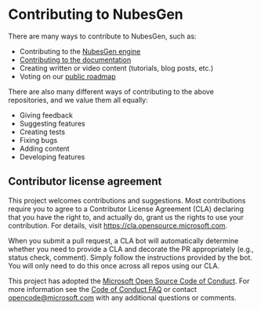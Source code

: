 # Contributing to NubesGen

There are many ways to contribute to NubesGen, such as:

- Contributing to the [NubesGen engine](https://github.com/microsoft/nubesgen/blob/master/CONTRIBUTING.md)
- [Contributing to the documentation](/contributing/documentation/)
- Creating written or video content (tutorials, blog posts, etc.)
- Voting on our [public roadmap](https://github.com/orgs/microsoft/projects/208)

There are also many different ways of contributing to the above repositories, and we value them all equally:

- Giving feedback
- Suggesting features
- Creating tests
- Fixing bugs
- Adding content
- Developing features

## Contributor license agreement

This project welcomes contributions and suggestions.  Most contributions require you to agree to a
Contributor License Agreement (CLA) declaring that you have the right to, and actually do, grant us
the rights to use your contribution. For details, visit https://cla.opensource.microsoft.com.

When you submit a pull request, a CLA bot will automatically determine whether you need to provide
a CLA and decorate the PR appropriately (e.g., status check, comment). Simply follow the instructions
provided by the bot. You will only need to do this once across all repos using our CLA.

This project has adopted the [Microsoft Open Source Code of Conduct](https://opensource.microsoft.com/codeofconduct/).
For more information see the [Code of Conduct FAQ](https://opensource.microsoft.com/codeofconduct/faq/) or
contact [opencode@microsoft.com](mailto:opencode@microsoft.com) with any additional questions or comments.
